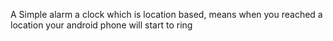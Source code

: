 A Simple alarm a clock which is location based, means when you reached a location your android phone will start to ring
